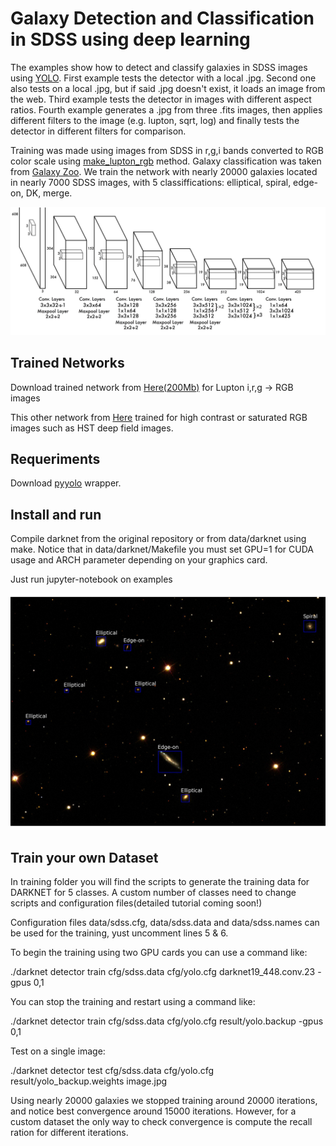 # Galaxy Detection and Classification in SDSS using deep learning

The examples show how to detect and classify galaxies in SDSS images using [YOLO](https://github.com/astroCV/darknet).
First example tests the detector with a local .jpg. Second one also tests on a local .jpg, but if said .jpg doesn't exist, it loads an image from the web. Third example tests the detector in images with different aspect ratios. Fourth example generates a .jpg from three .fits images, then applies different filters to the image (e.g. lupton, sqrt, log) and finally tests the detector in different filters for comparison.

Training was made using images from SDSS in r,g,i bands converted to RGB color scale using [make_lupton_rgb](http://docs.astropy.org/en/stable/api/astropy.visualization.make_lupton_rgb.html) method.
Galaxy classification was taken from [Galaxy Zoo](https://www.galaxyzoo.org/).
We train the network with nearly 20000 galaxies located in nearly 7000 SDSS images, with 5 classiffications: elliptical, spiral, edge-on, DK, merge.

![CNN layers](data/yolo_v2_network.png)


## Trained Networks

Download trained network from [Here(200Mb)](https://drive.google.com/file/d/0B8RHInq4tQDvTTliOEt0SFViWDg/view?usp=sharing) for Lupton i,r,g -> RGB images

This other network from [Here](https://drive.google.com/file/d/0B8RHInq4tQDvYkN5MFV0S2VTV1U/view?usp=sharing) trained for high contrast or saturated RGB images such as HST deep field images. 


## Requeriments

Download [pyyolo](https://github.com/astroCV/pyyolo) wrapper.

## Install and run

Compile darknet from the original repository or from data/darknet using make. 
Notice that in data/darknet/Makefile you must set GPU=1 for CUDA usage and ARCH parameter depending on your graphics card.

Just run jupyter-notebook on examples

![Detecion and Classification over SDSS RGB image](data/sample.jpg)

## Train your own Dataset

In training folder you will find the scripts to generate the training data for DARKNET for 5 classes. A custom number of classes need to change scripts and configuration files(detailed tutorial coming soon!)

Configuration files data/sdss.cfg, data/sdss.data and data/sdss.names can be used for the training, yust uncomment lines 5 & 6.

To begin the training using two GPU cards you can use a command like:

./darknet detector train cfg/sdss.data cfg/yolo.cfg darknet19_448.conv.23 -gpus 0,1

You can stop the training and restart using a command like:

./darknet detector train cfg/sdss.data cfg/yolo.cfg result/yolo.backup -gpus 0,1

Test on a single image:

./darknet detector test cfg/sdss.data cfg/yolo.cfg result/yolo_backup.weights image.jpg 

Using nearly 20000 galaxies we stopped training around 20000 iterations, and notice best convergence around 15000 iterations. However, for a custom dataset the only way to check convergence is compute the recall ration for different iterations.
